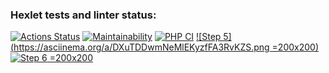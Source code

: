 ### Hexlet tests and linter status:
[![Actions Status](https://github.com/Greentus/php-project-lvl1/workflows/hexlet-check/badge.svg)](https://github.com/Greentus/php-project-lvl1/actions)
[![Maintainability](https://api.codeclimate.com/v1/badges/a99a88d28ad37a79dbf6/maintainability)](https://codeclimate.com/github/codeclimate/codeclimate/maintainability)
[![PHP CI](https://github.com/Greentus/php-project-lvl1/workflows/PHP%20CI/badge.svg)](https://github.com/Greentus/php-project-lvl1/actions)
[![Step 5](https://asciinema.org/a/DXuTDDwmNeMlEKyzfFA3RvKZS.png =200x200)](https://asciinema.org/a/DXuTDDwmNeMlEKyzfFA3RvKZS)
[![Step 6](https://asciinema.org/a/Z0tIKFu7ZF7DY5Vct4LYCUpMP.png) =200x200](https://asciinema.org/a/Z0tIKFu7ZF7DY5Vct4LYCUpMP)
